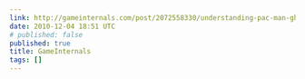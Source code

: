 ```yaml
---
link: http://gameinternals.com/post/2072558330/understanding-pac-man-ghost-behavior
date: 2010-12-04 18:51 UTC
# published: false
published: true
title: GameInternals
tags: []
---
```



